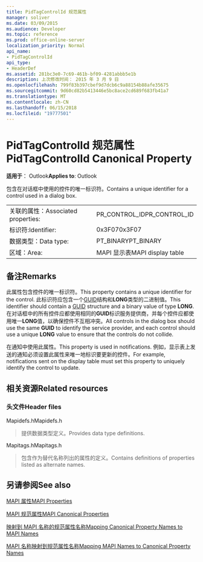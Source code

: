 ```yaml
---
title: PidTagControlId 规范属性
manager: soliver
ms.date: 03/09/2015
ms.audience: Developer
ms.topic: reference
ms.prod: office-online-server
localization_priority: Normal
api_name:
- PidTagControlId
api_type:
- HeaderDef
ms.assetid: 281bc3e0-7c69-461b-bf09-4281abbb5e1b
description: 上次修改时间： 2015 年 3 月 9 日
ms.openlocfilehash: 799f83b397cbef9d7dcb6c9a88154b88afe35675
ms.sourcegitcommit: 9d60cd82b5413446e5bc8ace2cd689f683fb41a7
ms.translationtype: MT
ms.contentlocale: zh-CN
ms.lasthandoff: 06/15/2018
ms.locfileid: "19777501"
---
```

# <a name="pidtagcontrolid-canonical-property"></a><span data-ttu-id="4f6fd-103">PidTagControlId 规范属性</span><span class="sxs-lookup"><span data-stu-id="4f6fd-103">PidTagControlId Canonical Property</span></span>

  
  
<span data-ttu-id="4f6fd-104">**适用于**： Outlook</span><span class="sxs-lookup"><span data-stu-id="4f6fd-104">**Applies to**: Outlook</span></span> 
  
<span data-ttu-id="4f6fd-105">包含在对话框中使用的控件的唯一标识符。</span><span class="sxs-lookup"><span data-stu-id="4f6fd-105">Contains a unique identifier for a control used in a dialog box.</span></span> 
  
|||
|:-----|:-----|
|<span data-ttu-id="4f6fd-106">关联的属性：</span><span class="sxs-lookup"><span data-stu-id="4f6fd-106">Associated properties:</span></span>  <br/> |<span data-ttu-id="4f6fd-107">PR_CONTROL_ID</span><span class="sxs-lookup"><span data-stu-id="4f6fd-107">PR_CONTROL_ID</span></span>  <br/> |
|<span data-ttu-id="4f6fd-108">标识符:</span><span class="sxs-lookup"><span data-stu-id="4f6fd-108">Identifier:</span></span>  <br/> |<span data-ttu-id="4f6fd-109">0x3F07</span><span class="sxs-lookup"><span data-stu-id="4f6fd-109">0x3F07</span></span>  <br/> |
|<span data-ttu-id="4f6fd-110">数据类型：</span><span class="sxs-lookup"><span data-stu-id="4f6fd-110">Data type:</span></span>  <br/> |<span data-ttu-id="4f6fd-111">PT_BINARY</span><span class="sxs-lookup"><span data-stu-id="4f6fd-111">PT_BINARY</span></span>  <br/> |
|<span data-ttu-id="4f6fd-112">区域：</span><span class="sxs-lookup"><span data-stu-id="4f6fd-112">Area:</span></span>  <br/> |<span data-ttu-id="4f6fd-113">MAPI 显示表</span><span class="sxs-lookup"><span data-stu-id="4f6fd-113">MAPI display table</span></span>  <br/> |
   
## <a name="remarks"></a><span data-ttu-id="4f6fd-114">备注</span><span class="sxs-lookup"><span data-stu-id="4f6fd-114">Remarks</span></span>

<span data-ttu-id="4f6fd-115">此属性包含控件的唯一标识符。</span><span class="sxs-lookup"><span data-stu-id="4f6fd-115">This property contains a unique identifier for the control.</span></span> <span data-ttu-id="4f6fd-116">此标识符应包含一个[GUID](guid.md)结构和**LONG**类型的二进制值。</span><span class="sxs-lookup"><span data-stu-id="4f6fd-116">This identifier should contain a [GUID](guid.md) structure and a binary value of type **LONG**.</span></span> <span data-ttu-id="4f6fd-117">在对话框中的所有控件应都使用相同的**GUID**标识服务提供商，并每个控件应都使用唯一**LONG**值，以确保控件不互相冲突。</span><span class="sxs-lookup"><span data-stu-id="4f6fd-117">All controls in the dialog box should use the same **GUID** to identify the service provider, and each control should use a unique **LONG** value to ensure that the controls do not collide.</span></span> 
  
<span data-ttu-id="4f6fd-118">在通知中使用此属性。</span><span class="sxs-lookup"><span data-stu-id="4f6fd-118">This property is used in notifications.</span></span> <span data-ttu-id="4f6fd-119">例如，显示表上发送的通知必须设置此属性来唯一地标识要更新的控件。</span><span class="sxs-lookup"><span data-stu-id="4f6fd-119">For example, notifications sent on the display table must set this property to uniquely identify the control to update.</span></span> 
  
## <a name="related-resources"></a><span data-ttu-id="4f6fd-120">相关资源</span><span class="sxs-lookup"><span data-stu-id="4f6fd-120">Related resources</span></span>

### <a name="header-files"></a><span data-ttu-id="4f6fd-121">头文件</span><span class="sxs-lookup"><span data-stu-id="4f6fd-121">Header files</span></span>

<span data-ttu-id="4f6fd-122">Mapidefs.h</span><span class="sxs-lookup"><span data-stu-id="4f6fd-122">Mapidefs.h</span></span>
  
> <span data-ttu-id="4f6fd-123">提供数据类型定义。</span><span class="sxs-lookup"><span data-stu-id="4f6fd-123">Provides data type definitions.</span></span>
    
<span data-ttu-id="4f6fd-124">Mapitags.h</span><span class="sxs-lookup"><span data-stu-id="4f6fd-124">Mapitags.h</span></span>
  
> <span data-ttu-id="4f6fd-125">包含作为替代名称列出的属性的定义。</span><span class="sxs-lookup"><span data-stu-id="4f6fd-125">Contains definitions of properties listed as alternate names.</span></span>
    
## <a name="see-also"></a><span data-ttu-id="4f6fd-126">另请参阅</span><span class="sxs-lookup"><span data-stu-id="4f6fd-126">See also</span></span>



[<span data-ttu-id="4f6fd-127">MAPI 属性</span><span class="sxs-lookup"><span data-stu-id="4f6fd-127">MAPI Properties</span></span>](mapi-properties.md)
  
[<span data-ttu-id="4f6fd-128">MAPI 规范属性</span><span class="sxs-lookup"><span data-stu-id="4f6fd-128">MAPI Canonical Properties</span></span>](mapi-canonical-properties.md)
  
[<span data-ttu-id="4f6fd-129">映射到 MAPI 名称的规范属性名称</span><span class="sxs-lookup"><span data-stu-id="4f6fd-129">Mapping Canonical Property Names to MAPI Names</span></span>](mapping-canonical-property-names-to-mapi-names.md)
  
[<span data-ttu-id="4f6fd-130">MAPI 名称映射到规范属性名称</span><span class="sxs-lookup"><span data-stu-id="4f6fd-130">Mapping MAPI Names to Canonical Property Names</span></span>](mapping-mapi-names-to-canonical-property-names.md)

